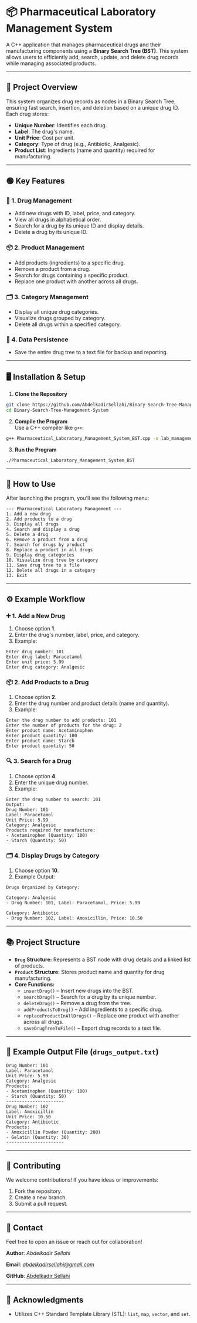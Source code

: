 # 📦 Pharmaceutical Laboratory Management System

A C++ application that manages pharmaceutical drugs and their manufacturing components using a **Binary Search Tree (BST)**. This system allows users to efficiently add, search, update, and delete drug records while managing associated products.

---

## 🚀 Project Overview

This system organizes drug records as nodes in a Binary Search Tree, ensuring fast search, insertion, and deletion based on a unique drug ID. Each drug stores:

- **Unique Number**: Identifies each drug.
- **Label**: The drug's name.
- **Unit Price**: Cost per unit.
- **Category**: Type of drug (e.g., Antibiotic, Analgesic).
- **Product List**: Ingredients (name and quantity) required for manufacturing.

---

## 🟢 Key Features

### 📝 1. Drug Management
- Add new drugs with ID, label, price, and category.
- View all drugs in alphabetical order.
- Search for a drug by its unique ID and display details.
- Delete a drug by its unique ID.

### 📦 2. Product Management
- Add products (ingredients) to a specific drug.
- Remove a product from a drug.
- Search for drugs containing a specific product.
- Replace one product with another across all drugs.

### 🗂️ 3. Category Management
- Display all unique drug categories.
- Visualize drugs grouped by category.
- Delete all drugs within a specified category.

### 💾 4. Data Persistence
- Save the entire drug tree to a text file for backup and reporting.

---

## 🖥️ Installation & Setup

1. **Clone the Repository**
```bash
git clone https://github.com/AbdelkadirSellahi/Binary-Search-Tree-Management-System.git
cd Binary-Search-Tree-Management-System
```

2. **Compile the Program**  
Use a C++ compiler like `g++`:
```bash
g++ Pharmaceutical_Laboratory_Management_System_BST.cpp -o lab_management
```

3. **Run the Program**
```bash
./Pharmaceutical_Laboratory_Management_System_BST
```

---

## 📖 How to Use

After launching the program, you'll see the following menu:

```
--- Pharmaceutical Laboratory Management ---
1. Add a new drug
2. Add products to a drug
3. Display all drugs
4. Search and display a drug
5. Delete a drug
6. Remove a product from a drug
7. Search for drugs by product
8. Replace a product in all drugs
9. Display drug categories
10. Visualize drug tree by category
11. Save drug tree to a file
12. Delete all drugs in a category
13. Exit
```

---

## ⚙️ Example Workflow

### ➕ 1. Add a New Drug
1. Choose option **1**.
2. Enter the drug's number, label, price, and category.
3. Example:
```
Enter drug number: 101
Enter drug label: Paracetamol
Enter unit price: 5.99
Enter drug category: Analgesic
```

### 📦 2. Add Products to a Drug
1. Choose option **2**.
2. Enter the drug number and product details (name and quantity).
3. Example:
```
Enter the drug number to add products: 101
Enter the number of products for the drug: 2
Enter product name: Acetaminophen
Enter product quantity: 100
Enter product name: Starch
Enter product quantity: 50
```

### 🔍 3. Search for a Drug
1. Choose option **4**.
2. Enter the unique drug number.
3. Example:
```
Enter the drug number to search: 101
Output:
Drug Number: 101
Label: Paracetamol
Unit Price: 5.99
Category: Analgesic
Products required for manufacture:
- Acetaminophen (Quantity: 100)
- Starch (Quantity: 50)
```

### 🗂️ 4. Display Drugs by Category
1. Choose option **10**.
2. Example Output:
```
Drugs Organized by Category:

Category: Analgesic
- Drug Number: 101, Label: Paracetamol, Price: 5.99

Category: Antibiotic
- Drug Number: 102, Label: Amoxicillin, Price: 10.50
```

---

## 📚 Project Structure

- **`Drug` Structure:** Represents a BST node with drug details and a linked list of products.
- **`Product` Structure:** Stores product name and quantity for drug manufacturing.
- **Core Functions:**
  - `insertDrug()` – Insert new drugs into the BST.
  - `searchDrug()` – Search for a drug by its unique number.
  - `deleteDrug()` – Remove a drug from the tree.
  - `addProductsToDrug()` – Add ingredients to a specific drug.
  - `replaceProductInAllDrugs()` – Replace one product with another across all drugs.
  - `saveDrugTreeToFile()` – Export drug records to a text file.

---

## 📝 Example Output File (`drugs_output.txt`)
```
Drug Number: 101
Label: Paracetamol
Unit Price: 5.99
Category: Analgesic
Products:
- Acetaminophen (Quantity: 100)
- Starch (Quantity: 50)
----------------------
Drug Number: 102
Label: Amoxicillin
Unit Price: 10.50
Category: Antibiotic
Products:
- Amoxicillin Powder (Quantity: 200)
- Gelatin (Quantity: 30)
----------------------
```

---

## 🤝 Contributing
We welcome contributions! If you have ideas or improvements:
1. Fork the repository.
2. Create a new branch.
3. Submit a pull request.
---

## 💬 **Contact**

Feel free to open an issue or reach out for collaboration!  

**Author**: *Abdelkadir Sellahi*

**Email**: *abdelkadirsellahi@gmail.com* 

**GitHub**: [Abdelkadir Sellahi](https://github.com/AbdelkadirSellahi)

---

## 🙏 Acknowledgments

- Utilizes C++ Standard Template Library (STL): `list`, `map`, `vector`, and `set`.

